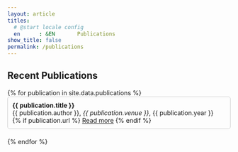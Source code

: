 ```yaml
---
layout: article
titles:
  # @start locale config
  en      : &EN       Publications
show_title: false
permalink: /publications
---
```

<style>
  /* Remove bullets from the list */
  ul.publications-list {
    list-style: none;
    padding: 0;
  }

  /* Add margin and padding to each publication */
  ul.publications-list li {
    margin-bottom: 20px; /* Add space below each publication */
    padding: 10px; /* Add padding around each publication */
    border: 1px solid #ccc; /* Add border for visual separation */
    border-radius: 5px; /* Add rounded corners for aesthetics */
  }
</style>

<h2>Recent Publications</h2>

<ul class="publications-list">
  {% for publication in site.data.publications %}
    <li>
      <strong>{{ publication.title }}</strong><br>
      {{ publication.author }},
      <em>{{ publication.venue }}</em>,
      {{ publication.year }}<br>
      {% if publication.url %}
        <a href="{{ publication.url }}" target="_blank">Read more</a>
      {% endif %}
    </li>
  {% endfor %}
</ul>
